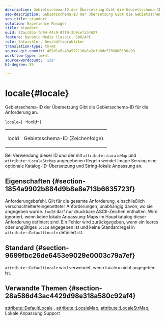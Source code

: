 ```yaml
---
description: Gebietsschema-ID der Übersetzung Gibt die Gebietsschema-ID für die Anforderung an.
seo-description: Gebietsschema-ID der Übersetzung Gibt die Gebietsschema-ID für die Anforderung an.
seo-title: standort
solution: Experience Manager
title: standort
uuid: 82acc0bb-fd94-44c9-8ff9-3b9cefab4627
feature: Dynamic Media Classic, SDK/API
role: Entwickler, Geschäftspraktiker
translation-type: tm+mt
source-git-commit: 469d1a5c43a972116a8a2efb0de5708800130a99
workflow-type: tm+mt
source-wordcount: '138'
ht-degree: 5%

---
```



# locale{#locale}

Gebietsschema-ID der Übersetzung Gibt die Gebietsschema-ID für die Anforderung an.

`locale=[ *`locId`*]`

<table id="simpletable_C1899AD02C984ED3896B7620916637E7"> 
 <tr class="strow"> 
  <td class="stentry"> <p><span class="codeph"> <span class="varname"> locId</span></span> </p> </td> 
  <td class="stentry"> <p>Gebietsschema-ID (Zeichenfolge). </p></td> 
 </tr> 
</table>

Bei Verwendung dieser ID und der mit `attribute::LocaleMap` und `attribute::LocaleStrMap` angegebenen Regeln wendet Image Serving eine optionale Katalog-ID-Übersetzung und String-lokale Anpassung an.

## Eigenschaften {#section-1854a9902b884d9b8e8e713b6635723f}

Anforderungsbefehl. Gilt für die gesamte Anforderung, einschließlich verschachtelter/eingebetteter Anforderungen, unabhängig davon, wo sie angegeben wurde. `locId` darf nur druckbare ASCII-Zeichen enthalten. Wird ignoriert, wenn keine lokale Anpassung-Maps im Hauptkatalog dieser Anforderung definiert sind. Ein Fehler wird zurückgegeben, wenn ein leeres oder ungültiges `locId` angegeben ist und keine Standardregel in `attribute::DefaultLocale` definiert ist.

## Standard {#section-9699fbc26de6453e9029e0003c79a7ef}

`attribute::DefaultLocale` wird verwendet, wenn locale= nicht angegeben ist.

## Verwandte Themen {#section-28a586d43ac4429d98e318a580c92af4}

[attribute::DefaultLocale](../../../../../is-api/image-catalog/image-serving-api-ref/c-image-catalog-reference/c-attributes-reference/r-defaultlocale.md#reference-69462ad9923f464f80c2c012342a6b6b) ,  [attribute::LocaleMap](../../../../../is-api/image-catalog/image-serving-api-ref/c-image-catalog-reference/c-attributes-reference/r-localemap.md#reference-49bbf598f8ea47c3a563755cef306318),  [attribute::LocaleStrMap](../../../../../is-api/image-catalog/image-serving-api-ref/c-image-catalog-reference/c-attributes-reference/r-localestrmap.md#reference-98c42070a4bc4baf92537132be2b5b1e), Lokale Anpassung Support
